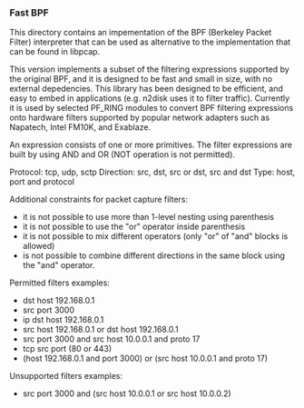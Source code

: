 
### Fast BPF

This directory contains an impementation of the BPF (Berkeley Packet Filter) interpreter that can be used as alternative to the implementation that can be found in libpcap.

This version implements a subset of the filtering expressions supported by the original BPF, and it is designed to be fast and small in size, with no external depedencies. This library has been designed to be efficient, and easy to embed in applications (e.g. n2disk uses it to filter traffic). Currently it is used by selected PF_RING modules to convert BPF filtering expressions onto hardware filters supported by popular network adapters such as Napatech, Intel FM10K, and Exablaze.

An expression consists of one or more primitives. 
The filter expressions are built by using AND and OR (NOT operation is not 
permitted).

Protocol: tcp, udp, sctp
Direction: src, dst, src or dst, src and dst
Type: host, port and protocol

Additional constraints for packet capture filters:
 - it is not possible to use more than 1-level nesting using parenthesis
 - it is not possible to use the "or" operator inside parenthesis
 - it is not possible to mix different operators (only "or" of "and" blocks
   is allowed)
 - is not possible to combine different directions in the same block using
   the "and" operator.

Permitted filters examples:
 - dst host 192.168.0.1                              
 - src port 3000                                     
 - ip dst host 192.168.0.1                           
 - src host 192.168.0.1 or dst host 192.168.0.1     
 - src port 3000 and src host 10.0.0.1 and proto 17  
 - tcp src port (80 or 443)
 - (host 192.168.0.1 and port 3000) or (src host 10.0.0.1 and proto 17)

Unsupported filters examples:
 - src port 3000 and (src host 10.0.0.1 or src host 10.0.0.2)
